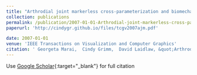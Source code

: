 ```yaml
---
title: "Arthrodial joint markerless cross-parameterization and biomechanical visualization"
collection: publications
permalink: /publication/2007-01-01-Arthrodial-joint-markerless-cross-parameterization-and-biomechanical-visualization
paperurl: 'http://cindygr.github.io/files/tcgv2007ajm.pdf'

date: 2007-01-01
venue: 'IEEE Transactions on Visualization and Computer Graphics'
citation: ' Georgeta Marai,  Cindy Grimm,  David Laidlaw, &quot;Arthrodial joint markerless cross-parameterization and biomechanical visualization.&quot; IEEE Transactions on Visualization and Computer Graphics, 2007.'
---
```

Use [Google Scholar](https://scholar.google.com/scholar?q=Arthrodial+joint+markerless+cross+parameterization+and+biomechanical+visualization){:target="_blank"} for full citation
